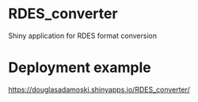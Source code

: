 # RDES_converter
Shiny application for RDES format conversion


# Deployment example
https://douglasadamoski.shinyapps.io/RDES_converter/

